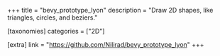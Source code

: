 +++
title = "bevy_prototype_lyon"
description = "Draw 2D shapes, like triangles, circles, and beziers."

[taxonomies]
categories = ["2D"]

[extra]
link = "https://github.com/Nilirad/bevy_prototype_lyon"
+++
